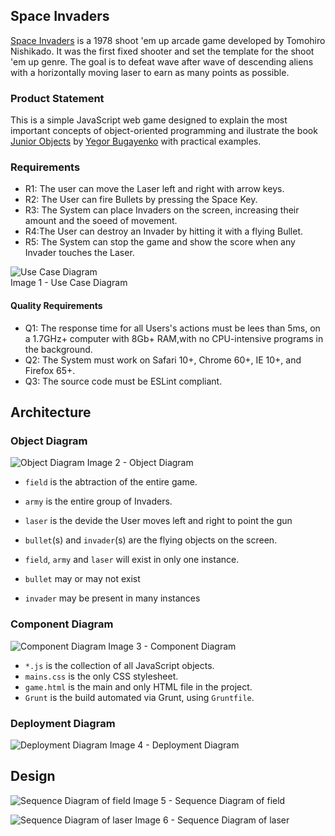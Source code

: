## Space Invaders

[Space Invaders](https://en.wikipedia.org/wiki/Space_Invaders) is a 1978 shoot 'em up arcade game developed by Tomohiro Nishikado.
It was the first fixed shooter and set the template for the shoot 'em up genre. The goal is to defeat wave after wave of descending aliens with a horizontally moving laser to earn as many points as possible.

### Product Statement

This is a simple JavaScript web game designed to explain the most important concepts of object-oriented programming and ilustrate the book [Junior Objects](https://www.amazon.com/Junior-Objects-Yegor-Bugayenko/dp/B08BDWYNWM) by [Yegor Bugayenko](https://github.com/yegor256) with practical examples.

### Requirements

- R1: The user can move the Laser left and right with arrow keys.
- R2: The User can fire Bullets by pressing the Space Key.
- R3: The System can place Invaders on the screen, increasing their amount and the soeed of movement.
- R4:The User can destroy an Invader by hitting it with a flying Bullet.
- R5: The System can stop the game and show the score when any Invader touches the Laser.

![Use Case Diagram](https://user-images.githubusercontent.com/25412194/135713471-6e3341d5-0b50-45d2-9f2b-4f89b7713107.png)\
Image 1 - Use Case Diagram

#### Quality Requirements

- Q1: The response time for all Users's actions must be lees than 5ms, on a 1.7GHz+ computer with 8Gb+ RAM,with no CPU-intensive programs in the background.
- Q2: The System must work on Safari 10+, Chrome 60+, IE 10+, and Firefox 65+.
- Q3: The source code must be ESLint compliant.

## Architecture

### Object Diagram

![Object Diagram](https://user-images.githubusercontent.com/25412194/135713432-b74e0c10-6709-4785-865a-f835a16b46a7.png)
Image 2 - Object Diagram

- `field` is the abtraction of the entire game.
- `army` is the entire group of Invaders.
- `laser` is the devide the User moves left and right to point the gun
- `bullet`(s) and `invader`(s) are the flying objects on the screen.

- `field`, `army` and `laser` will exist in only one instance.
- `bullet` may or may not exist
- `invader` may be present in many instances

### Component Diagram

![Component Diagram](https://user-images.githubusercontent.com/25412194/135713665-6afb25bd-c24c-47a0-8efe-a46d0a95bfa2.png)
Image 3 - Component Diagram

- `*.js` is the collection of all JavaScript objects.
- `mains.css` is the only CSS stylesheet.
- `game.html` is the main and only HTML file in the project.
- `Grunt` is the build automated via Grunt, using `Gruntfile`.

### Deployment Diagram

![Deployment Diagram](https://user-images.githubusercontent.com/25412194/135714271-38a106b3-4be7-4b55-bd56-25d97325185f.png)
Image 4 - Deployment Diagram

## Design

![Sequence Diagram of field](https://user-images.githubusercontent.com/25412194/135781331-e805e6a2-faef-4570-8826-824d81ef924c.png)
Image 5 - Sequence Diagram of field

![Sequence Diagram of laser](https://user-images.githubusercontent.com/25412194/135781826-2029f03c-c382-4abe-b90e-4bea3c142c2c.png)
Image 6 - Sequence Diagram of laser
